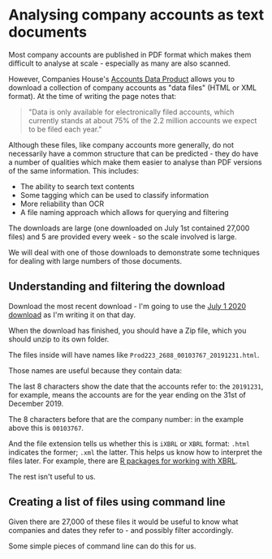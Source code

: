 # Analysing company accounts as text documents

Most company accounts are published in PDF format which makes them difficult to analyse at scale - especially as many are also scanned. 

However, Companies House's [Accounts Data Product](http://download.companieshouse.gov.uk/en_accountsdata.html) allows you to download a collection of company accounts as "data files" (HTML or XML format). At the time of writing the page notes that: 

> "Data is only available for electronically filed accounts, which currently stands at about 75% of the 2.2 million accounts we expect to be filed each year."

Although these files, like company accounts more generally, do not necessarily have a common structure that can be predicted - they do have a number of qualities which make them easier to analyse than PDF versions of the same information. This includes:

* The ability to search text contents
* Some tagging which can be used to classify information
* More reliability than OCR
* A file naming approach which allows for querying and filtering

The downloads are large (one downloaded on July 1st contained 27,000 files) and 5 are provided every week - so the scale involved is large.

We will deal with one of those downloads to demonstrate some techniques for dealing with large numbers of those documents.

## Understanding and filtering the download

Download the most recent download - I'm going to use the [July 1 2020 download](http://download.companieshouse.gov.uk/Accounts_Bulk_Data-2020-07-01.zip) as I'm writing it on that day.

When the download has finished, you should have a Zip file, which you should unzip to its own folder.

The files inside will have names like `Prod223_2688_00103767_20191231.html`.

Those names are useful because they contain data:

The last 8 characters show the date that the accounts refer to: the `20191231`, for example, means the accounts are for the year ending on the 31st of December 2019. 

The 8 characters before that are the company number: in the example above this is `00103767`.

And the file extension tells us whether this is `iXBRL` or `XBRL` format: `.html` indicates the former; `.xml` the latter. This helps us know how to interpret the files later. For example, there are [R packages for working with XBRL](https://cran.r-project.org/web/packages/XBRL/index.html).

The rest isn't useful to us.

## Creating a list of files using command line

Given there are 27,000 of these files it would be useful to know what companies and dates they refer to - and possibly filter accordingly.

Some simple pieces of command line can do this for us.
